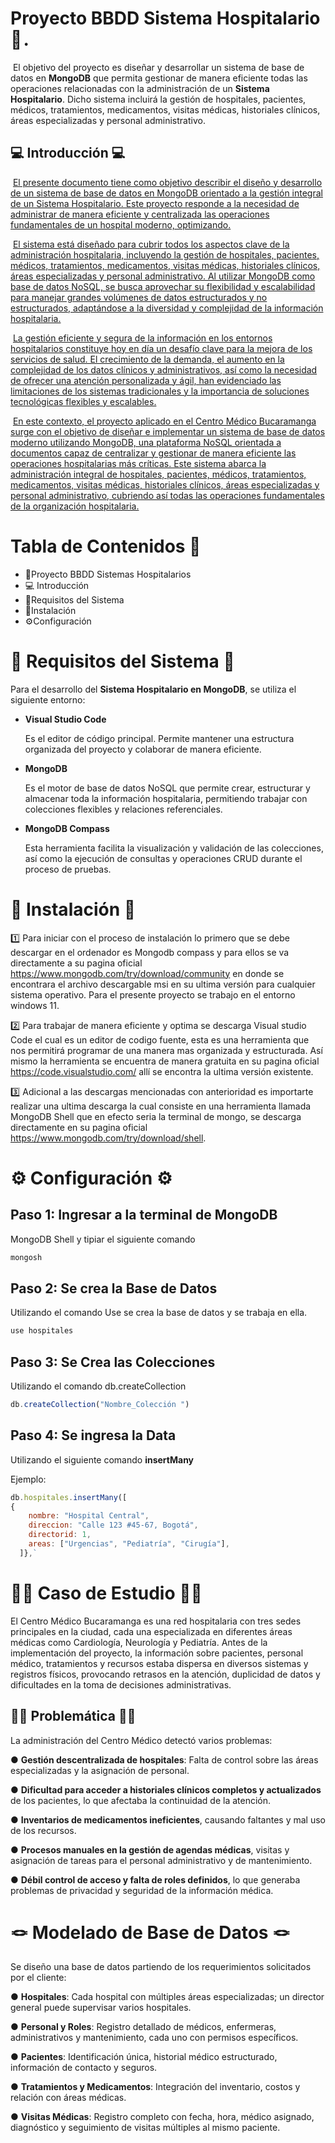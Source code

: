 # Proyecto BBDD Sistema Hospitalario 🏥 .



​	El objetivo del proyecto es diseñar y desarrollar un sistema de base de datos en **MongoDB** que permita gestionar de manera eficiente todas las operaciones relacionadas con la administración de un **Sistema Hospitalario**. Dicho sistema incluirá la gestión de hospitales, pacientes, médicos, tratamientos, medicamentos, visitas médicas, historiales clínicos, áreas especializadas y personal administrativo. 



## 💻 Introducción 💻



​	<u>El presente documento tiene como objetivo describir el diseño y desarrollo de un sistema de base de datos en MongoDB orientado a la gestión integral de un Sistema Hospitalario. Este proyecto responde a la necesidad de administrar de manera eficiente y centralizada las operaciones fundamentales de un hospital moderno, optimizando.</u>



​	<u>El sistema está diseñado para cubrir todos los aspectos clave de la administración hospitalaria, incluyendo la gestión de hospitales, pacientes, médicos, tratamientos, medicamentos, visitas médicas, historiales clínicos, áreas especializadas y personal administrativo. Al utilizar MongoDB como base de datos NoSQL, se busca aprovechar su flexibilidad y escalabilidad para manejar grandes volúmenes de datos estructurados y no estructurados, adaptándose a la diversidad y complejidad de la información hospitalaria.</u>



​	<u>La gestión eficiente y segura de la información en los entornos hospitalarios constituye hoy en día un desafío clave para la mejora de los servicios de salud. El crecimiento de la demanda, el aumento en la complejidad de los datos clínicos y administrativos, así como la necesidad de ofrecer una atención personalizada y ágil, han evidenciado las limitaciones de los sistemas tradicionales y la importancia de soluciones tecnológicas flexibles y escalables.</u>



​	<u>En este contexto, el proyecto aplicado en el Centro Médico Bucaramanga surge con el objetivo de diseñar e implementar un sistema de base de datos moderno utilizando MongoDB, una plataforma NoSQL orientada a documentos capaz de centralizar y gestionar de manera eficiente las operaciones hospitalarias más críticas. Este sistema abarca la administración integral de hospitales, pacientes, médicos, tratamientos, medicamentos, visitas médicas, historiales clínicos, áreas especializadas y personal administrativo, cubriendo así todas las operaciones fundamentales de la organización hospitalaria.</u>



# Tabla de Contenidos 📇 



- 🏥Proyecto BBDD Sistemas Hospitalarios  
- 💻 Introducción 
- 🛂Requisitos del Sistema
- 🔧Instalación
- ⚙️Configuración





# 🛂 Requisitos del Sistema 🛂



Para el desarrollo del **Sistema Hospitalario en MongoDB**, se utiliza el siguiente entorno:



- **Visual Studio Code**

  Es el editor de código principal.  Permite mantener una estructura organizada del proyecto y colaborar de manera eficiente.



- **MongoDB** 

  Es el motor de base de datos NoSQL que permite crear, estructurar y almacenar toda la información hospitalaria, permitiendo trabajar con colecciones flexibles y relaciones referenciales.

  

- **MongoDB Compass**

  Esta herramienta facilita la visualización y validación de las colecciones, así como la ejecución de consultas y operaciones CRUD durante el proceso de pruebas.



# 🔧 Instalación 🔧



1️⃣ Para iniciar con el proceso de instalación lo primero que se debe descargar en el ordenador es Mongodb compass y para ellos se va directamente a su pagina oficial https://www.mongodb.com/try/download/community en donde se encontrara el archivo descargable msi en su ultima versión para cualquier sistema operativo. Para el presente proyecto se trabajo en el entorno windows 11. 

2️⃣ Para trabajar de manera eficiente y optima se descarga Visual studio Code el cual es un editor de codigo fuente, esta es una herramienta que nos permitirá programar de una manera mas organizada y estructurada. Así mismo la herramienta se encuentra de manera gratuita en su pagina oficial https://code.visualstudio.com/ allí se encontra la ultima versión existente. 

3️⃣ Adicional a las descargas mencionadas con anterioridad es importarte realizar una ultima descarga la cual consiste en una herramienta llamada MongoDB Shell que en efecto seria la terminal de mongo, se descarga directamente en su pagina oficial https://www.mongodb.com/try/download/shell. 



# ⚙️ Configuración ⚙️



## Paso 1: Ingresar a la terminal de MongoDB 

MongoDB Shell y tipiar el siguiente comando

```js
mongosh 
```



## Paso 2: Se crea la Base de Datos 

Utilizando el comando Use se crea la base de datos y se trabaja en ella. 

```js
use hospitales
```



## Paso 3: Se Crea las Colecciones

Utilizando el comando db.createCollection

```js
db.createCollection("Nombre_Colección ")
```



## Paso 4: Se ingresa la Data 

Utilizando el siguiente comando **insertMany**

Ejemplo: 

``` js
db.hospitales.insertMany([ 
{
    nombre: "Hospital Central",
    direccion: "Calle 123 #45-67, Bogotá",
    directorid: 1,
    areas: ["Urgencias", "Pediatría", "Cirugía"],
  ]},`
```



# ✍🏼 Caso de Estudio ✍🏼



El Centro Médico Bucaramanga es una red hospitalaria con tres sedes principales en la ciudad, cada una especializada en diferentes áreas médicas como Cardiología, Neurología y Pediatría. Antes de la implementación del proyecto, la información sobre pacientes, personal médico, tratamientos y recursos estaba dispersa en diversos sistemas y registros físicos, provocando retrasos en la atención, duplicidad de datos y dificultades en la toma de decisiones administrativas.



## 😵‍💫 Problemática 😵‍💫 



La administración del Centro Médico detectó varios problemas:

●   **Gestión descentralizada de hospitales**: Falta de control sobre las áreas especializadas y la asignación de personal. 

●   **Dificultad para acceder a historiales clínicos completos y actualizados** de los pacientes, lo que afectaba la continuidad de la atención. 

●   **Inventarios de medicamentos ineficientes**, causando faltantes y mal uso de los recursos. 

●   **Procesos manuales en la gestión de agendas médicas**, visitas y asignación de tareas para el personal administrativo y de mantenimiento. 

●   **Débil control de acceso y falta de roles definidos**, lo que generaba problemas de privacidad y seguridad de la información médica.



# 🪢 Modelado de Base de Datos 🪢



Se diseño una base de datos partiendo de los requerimientos solicitados por el cliente: 



●   **Hospitales**: Cada hospital con múltiples áreas especializadas; un director general puede supervisar varios hospitales. 

●   **Personal y Roles**: Registro detallado de médicos, enfermeras, administrativos y mantenimiento, cada uno con permisos específicos. 

●   **Pacientes**: Identificación única, historial médico estructurado, información de contacto y seguros. 

●   **Tratamientos y Medicamentos**: Integración del inventario, costos y relación con áreas médicas. 

●   **Visitas Médicas**: Registro completo con fecha, hora, médico asignado, diagnóstico y seguimiento de visitas múltiples al mismo paciente.







 
